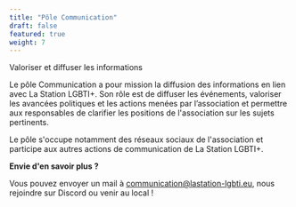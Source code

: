 ```yaml
---
title: "Pôle Communication"
draft: false
featured: true
weight: 7
---
```

Valoriser et diffuser les informations


Le pôle Communication a pour mission la diffusion des informations en lien avec La Station LGBTI+. Son rôle est de diffuser les événements, valoriser les avancées politiques et les actions menées par l’association et permettre aux responsables de clarifier les positions de l'association sur les sujets pertinents.

Le pôle s'occupe notamment des réseaux sociaux de l'association et participe aux autres actions de communication de La Station LGBTI+.

__Envie d'en savoir plus ?__ 

Vous pouvez envoyer un mail à communication@lastation-lgbti.eu, nous rejoindre sur Discord ou venir au local !
